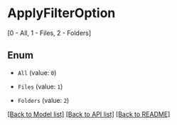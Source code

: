 # ApplyFilterOption
[0 - All, 1 - Files, 2 - Folders]

## Enum

* `All` (value: `0`)

* `Files` (value: `1`)

* `Folders` (value: `2`)

[[Back to Model list]](../README.md#documentation-for-models) [[Back to API list]](../README.md#documentation-for-api-endpoints) [[Back to README]](../README.md)


